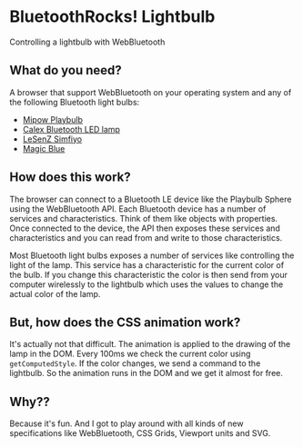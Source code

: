 # BluetoothRocks! Lightbulb
Controlling a lightbulb with WebBluetooth


## What do you need?

A browser that support WebBluetooth on your operating system and any of the following Bluetooth light bulbs:

- [Mipow Playbulb](http://www.playbulb.com/en/playbulb-sphere.html)
- [Calex Bluetooth LED lamp](http://www.calex.nl/product/LEDNLE27A60-7W-2700BLUETOOTH-Let-op-Exclusief/)
- [LeSenZ Simfiyo](http://www.lesenz.com/products/simfiyo-2/)
- [Magic Blue](http://www.lightinthebox.com/smart-app-control-wireless-bluetooth-led-rgb-bulb-light_p4812224.html)



## How does this work?

The browser can connect to a Bluetooth LE device like the Playbulb Sphere using the WebBluetooth API. Each Bluetooth device has a number of services and characteristics. Think of them like objects with properties. Once connected to the device, the API then exposes these services and characteristics and you can read from and write to those characteristics.

Most Bluetooth light bulbs exposes a number of services like controlling the light of the lamp. This service has a characteristic for the current color of the bulb. If you change this characteristic the color is then send from your computer wirelessly to the lightbulb which uses the values to change the actual color of the lamp.

## But, how does the CSS animation work?

It's actually not that difficult. The animation is applied to the drawing of the lamp in the DOM. Every 100ms we check the current color using `getComputedStyle`. If the color changes, we send a command to the lightbulb. So the animation runs in the DOM and we get it almost for free.

## Why??

Because it's fun. And I got to play around with all kinds of new specifications like WebBluetooth, CSS Grids, Viewport units and SVG.
